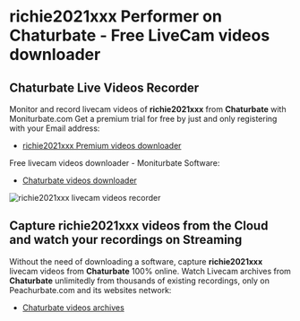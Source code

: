 # richie2021xxx Performer on Chaturbate - Free LiveCam videos downloader

## Chaturbate Live Videos Recorder

Monitor and record livecam videos of **richie2021xxx** from **Chaturbate** with Moniturbate.com
Get a premium trial for free by just and only registering with your Email address:
* [richie2021xxx Premium videos downloader](https://moniturbate.com/request-demo-licence-key.html)

Free livecam videos downloader - Moniturbate Software:
* [Chaturbate videos downloader](https://moniturbate.com/moniturbate-download-software.html)

![richie2021xxx livecam videos recorder](https://peachurnet.com/templates/moniturbate-software.png)


## Capture richie2021xxx videos from the Cloud and watch your recordings on Streaming

Without the need of downloading a software, capture **richie2021xxx** livecam videos from **Chaturbate** 100% online.
Watch Livecam archives from **Chaturbate** unlimitedly from thousands of existing recordings, only on Peachurbate.com and its websites network:
* [Chaturbate videos archives](https://peachurnet.com/)